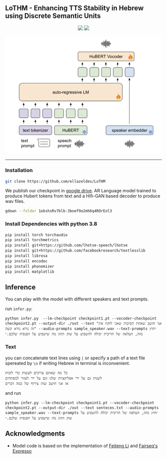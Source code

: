 ## LoTHM - Enhancing TTS Stability in Hebrew using Discrete Semantic Units


<!-- Inference code and model weights for our model LoTHM.  -->

<p align="center">
<!-- <a href='https://arxiv.org/abs/2407.12206'><img src='https://img.shields.io/badge/ArXiv-PDF-red'></a> -->
   <a href='https://pages.cs.huji.ac.il/adiyoss-lab/LoTHM/'><img src='https://img.shields.io/badge/Project-Page-Green'></a> 
   <!-- <a href='https://colab.research.google.com/drive/1f3-6Dqbna9_hI5C9V4qTIG05dixW-r72?usp=sharing'><img src='https://colab.research.google.com/assets/colab-badge.svg'></a>  -->
   <a href='https://github.com/ellazeldes/LoTHM'><img src='https://badges.aleen42.com/src/github.svg'></a> 

</p>

![](images/image.png)

___
<!-- **Abstract:** We tackle the task of text-to-speech (TTS) in Hebrew. Traditional Hebrew contains Diacritics (`Niqqud'),
 which dictate the way individuals should pronounce given words, however, modern Hebrew rarely uses them. The lack of
 diacritics in modern Hebrew results in readers expected to conclude the correct pronunciation and understand which
 phonemes to use based on the context. This imposes a fundamental challenge on TTS systems to accurately map between
 text-to-speech. In this study, we propose to adopt a language modeling Diacritics-Free TTS approach, for the task of
 Hebrew TTS. The language model (LM) operates on discrete speech representations and is conditioned on a word-piece
 tokenizer. We optimize the proposed method using in-the-wild weakly supervised recordings and compare it to several
 diacritic based Hebrew TTS systems. Results suggest the proposed method is superior to the evaluated baselines
 considering both content preservation and naturalness of the generated speech. -->

<!-- ## Try it out!
You can try our model in the [google colab](https://colab.research.google.com/drive/1f3-6Dqbna9_hI5C9V4qTIG05dixW-r72?usp=sharing) demo. -->
### Installation


```bash
git clone https://github.com/ellazeldes/LoTHM
```

We publish our checkpoint
in [google drive](https://drive.google.com/drive/folders/1obshsRv7blb-3boef9o2mh6q4ROrEol3?usp=drive_link).
AR Language model trained to produce Hubert tokens from text and a Hifi-GAN based decoder to produce wav files. 

```bash
gdown --folder 1obshsRv7blb-3boef9o2mh6q4ROrEol3
```
### Install Dependencies with python 3.8

```bash
pip install torch torchaudio
pip install torchmetrics
pip install git+https://github.com/lhotse-speech/lhotse
pip install git+https://github.com/facebookresearch/textlesslib
pip install librosa
pip install encodec
pip install phonemizer
pip install matplotlib

```

## Inference

You can play with the model with different speakers and text prompts.

run `infer.py`:

```
python infer.py  --lm-checkpoint checkpoint1.pt --vocoder-checkpoint checkpoint2.pt --output-dir ./out --text "אני חושב שאחת הסיבות שאני לוקח את זה נורא נורא קשה" --audio-prompts sample_speaker.wav --text-prompts ״חוץ מזה, העלאה של הריבית יכולה להשפיע על שוק ההון מה שישפיע על הפנסיה שלכם.״
```



### Text

you can concatenate text lines using `|` or specify a path of a text file spereated by `\n` if writing Hebrew in
terminal is inconvenient.

```text
כל מה שאתם צריכים לעשות כדי לזכות	
לשנות גם על ידי אפליקציות שלנו וגם על ידי לעזור למפתחים
אז אני חושב שזה צירוף של כמה דברים	

```

and run

```
python infer.py --lm-checkpoint checkpoint1.pt --vocoder-checkpoint checkpoint2.pt --output-dir ./out --text senteces.txt --audio-prompts sample_speaker.wav --text-prompts ״חוץ מזה, העלאה של הריבית יכולה להשפיע על שוק ההון מה שישפיע על הפנסיה שלכם.״
```
<!-- 

## Citation

```bibtex
@article{roth2024language,
  title={A Language Modeling Approach to Diacritic-Free Hebrew TTS},
  author={Roth, Amit and Turetzky, Arnon and Adi, Yossi},
  journal={arXiv preprint arXiv:2407.12206},
  year={2024}
}
``` -->

## Acknowledgments
- Model code is based on the implementation of [Feiteng Li](https://github.com/lifeiteng/vall-e) and [Fairseq's Expresso](https://github.com/facebookresearch/speech-resynthesis/tree/main/examples/expresso)
